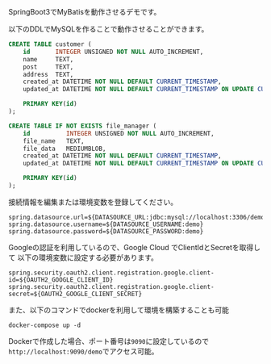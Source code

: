 SpringBoot3でMyBatisを動作させるデモです。

以下のDDLでMySQLを作ることで動作させることができます。

```SQL
CREATE TABLE customer (
    id       INTEGER UNSIGNED NOT NULL AUTO_INCREMENT,
    name     TEXT,
    post     TEXT,
    address  TEXT,
    created_at DATETIME NOT NULL DEFAULT CURRENT_TIMESTAMP,
    updated_at DATETIME NOT NULL DEFAULT CURRENT_TIMESTAMP ON UPDATE CURRENT_TIMESTAMP,

    PRIMARY KEY(id)
);

CREATE TABLE IF NOT EXISTS file_manager (
    id          INTEGER UNSIGNED NOT NULL AUTO_INCREMENT,
    file_name   TEXT,
    file_data   MEDIUMBLOB,
    created_at DATETIME NOT NULL DEFAULT CURRENT_TIMESTAMP,
    updated_at DATETIME NOT NULL DEFAULT CURRENT_TIMESTAMP ON UPDATE CURRENT_TIMESTAMP,

    PRIMARY KEY(id)
);
```
接続情報を編集または環境変数を登録してください。
```
spring.datasource.url=${DATASOURCE_URL:jdbc:mysql://localhost:3306/demo}
spring.datasource.username=${DATASOURCE_USERNAME:demo}
spring.datasource.password=${DATASOURCE_PASSWORD:demo}
```

Googleの認証を利用しているので、Google Cloud でClientIdとSecretを取得して
以下の環境変数に設定する必要があります。

```
spring.security.oauth2.client.registration.google.client-id=${OAUTH2_GOOGLE_CLIENT_ID}
spring.security.oauth2.client.registration.google.client-secret=${OAUTH2_GOOGLE_CLIENT_SECRET}
```


また、以下のコマンドでdockerを利用して環境を構築することも可能
```
docker-compose up -d
```

Dockerで作成した場合、ポート番号は`9090`に設定しているので
`http://localhost:9090/demo`でアクセス可能。